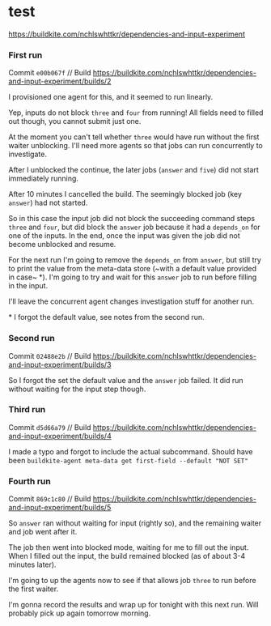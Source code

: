 # test

https://buildkite.com/nchlswhttkr/dependencies-and-input-experiment

### First run

Commit `e00b067f` // Build https://buildkite.com/nchlswhttkr/dependencies-and-input-experiment/builds/2

I provisioned one agent for this, and it seemed to run linearly.

Yep, inputs do not block `three` and `four` from running! All fields need to filled out though, you cannot submit just one.

At the moment you can't tell whether `three` would have run without the first waiter unblocking. I'll need more agents so that jobs can run concurrently to investigate.

After I unblocked the continue, the later jobs (`answer` and `five`) did not start immediately running.

After 10 minutes I cancelled the build. The seemingly blocked job (key `answer`) had not started.

So in this case the input job did not block the succeeding command steps `three` and `four`, but did block the `answer` job because it had a `depends_on` for one of the inputs. In the end, once the input was given the job did not become unblocked and resume.

For the next run I'm going to remove the `depends_on` from `answer`, but still try to print the value from the meta-data store (~with a default value provided in case~ *). I'm going to try and wait for this `answer` job to run before filling in the input.

I'll leave the concurrent agent changes investigation stuff for another run.

\* I forgot the default value, see notes from the second run.

### Second run

Commit `02488e2b` // Build https://buildkite.com/nchlswhttkr/dependencies-and-input-experiment/builds/3

So I forgot the set the default value and the `answer` job failed. It did run without waiting for the input step though.

### Third run

Commit `d5d66a79` // Build https://buildkite.com/nchlswhttkr/dependencies-and-input-experiment/builds/4

I made a typo and forgot to include the actual subcommand. Should have been `buildkite-agent meta-data get first-field --default "NOT SET"`

### Fourth run

Commit `869c1c80` // Build https://buildkite.com/nchlswhttkr/dependencies-and-input-experiment/builds/5

So `answer` ran without waiting for input (rightly so), and the remaining waiter and job went after it.

The job then went into blocked mode, waiting for me to fill out the input. When I filled out the input, the build remained blocked (as of about 3-4 minutes later).

I'm going to up the agents now to see if that allows job `three` to run before the first waiter.

I'm gonna record the results and wrap up for tonight with this next run. Will probably pick up again tomorrow morning.